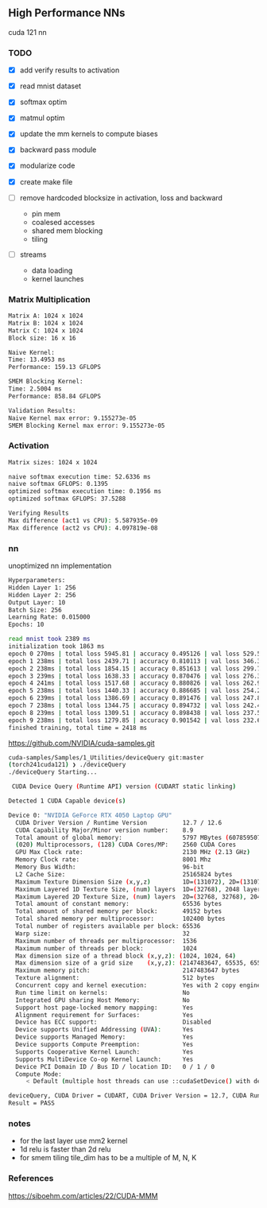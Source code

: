 ## High Performance NNs
cuda 121
nn


### TODO
- [x] add verify results to activation 
- [x] read mnist dataset
- [x] softmax optim
- [x] matmul optim
- [x] update the mm kernels to compute biases
- [x] backward pass module
- [x] modularize code 
- [x] create make file
- [ ] remove hardcoded blocksize in activation, loss and backward
  
  -  pin mem
  -  coalesed accesses
  -  shared mem blocking
  -  tiling

- [ ] streams
  - data loading
  - kernel launches

### Matrix Multiplication
```sh
Matrix A: 1024 x 1024
Matrix B: 1024 x 1024
Matrix C: 1024 x 1024
Block size: 16 x 16

Naive Kernel:
Time: 13.4953 ms
Performance: 159.13 GFLOPS

SMEM Blocking Kernel:
Time: 2.5004 ms
Performance: 858.84 GFLOPS

Validation Results:
Naive Kernel max error: 9.155273e-05
SMEM Blocking Kernel max error: 9.155273e-05
```

### Activation
```sh
Matrix sizes: 1024 x 1024

naive softmax execution time: 52.6336 ms
naive softmax GFLOPS: 0.1395
optimized softmax execution time: 0.1956 ms
optimized softmax GFLOPS: 37.5288

Verifying Results
Max difference (act1 vs CPU): 5.587935e-09
Max difference (act2 vs CPU): 4.097819e-08
```

### nn
unoptimized nn implementation

```sh
Hyperparameters:
Hidden Layer 1: 256
Hidden Layer 2: 256
Output Layer: 10
Batch Size: 256
Learning Rate: 0.015000
Epochs: 10

read mnist took 2389 ms
initialization took 1863 ms
epoch 0 270ms | total loss 5945.81 | accuracy 0.495126 | val loss 529.544 | val accuracy 0.766827
epoch 1 238ms | total loss 2439.71 | accuracy 0.810113 | val loss 346.389 | val accuracy 0.847957
epoch 2 238ms | total loss 1854.15 | accuracy 0.851613 | val loss 299.758 | val accuracy 0.869792
epoch 3 239ms | total loss 1638.33 | accuracy 0.870476 | val loss 276.336 | val accuracy 0.880609
epoch 4 241ms | total loss 1517.68 | accuracy 0.880826 | val loss 262.91 | val accuracy 0.887821
epoch 5 238ms | total loss 1440.33 | accuracy 0.886685 | val loss 254.229 | val accuracy 0.892127
epoch 6 239ms | total loss 1386.69 | accuracy 0.891476 | val loss 247.852 | val accuracy 0.897135
epoch 7 238ms | total loss 1344.75 | accuracy 0.894732 | val loss 242.446 | val accuracy 0.901242
epoch 8 239ms | total loss 1309.51 | accuracy 0.898438 | val loss 237.558 | val accuracy 0.903646
epoch 9 238ms | total loss 1279.85 | accuracy 0.901542 | val loss 232.655 | val accuracy 0.90625
finished training, total time = 2418 ms
```

https://github.com/NVIDIA/cuda-samples.git

```sh
cuda-samples/Samples/1_Utilities/deviceQuery git:master  
(torch241cuda121) ❯ ./deviceQuery
./deviceQuery Starting...

 CUDA Device Query (Runtime API) version (CUDART static linking)

Detected 1 CUDA Capable device(s)

Device 0: "NVIDIA GeForce RTX 4050 Laptop GPU"
  CUDA Driver Version / Runtime Version          12.7 / 12.6
  CUDA Capability Major/Minor version number:    8.9
  Total amount of global memory:                 5797 MBytes (6078595072 bytes)
  (020) Multiprocessors, (128) CUDA Cores/MP:    2560 CUDA Cores
  GPU Max Clock rate:                            2130 MHz (2.13 GHz)
  Memory Clock rate:                             8001 Mhz
  Memory Bus Width:                              96-bit
  L2 Cache Size:                                 25165824 bytes
  Maximum Texture Dimension Size (x,y,z)         1D=(131072), 2D=(131072, 65536), 3D=(16384, 16384, 16384)
  Maximum Layered 1D Texture Size, (num) layers  1D=(32768), 2048 layers
  Maximum Layered 2D Texture Size, (num) layers  2D=(32768, 32768), 2048 layers
  Total amount of constant memory:               65536 bytes
  Total amount of shared memory per block:       49152 bytes
  Total shared memory per multiprocessor:        102400 bytes
  Total number of registers available per block: 65536
  Warp size:                                     32
  Maximum number of threads per multiprocessor:  1536
  Maximum number of threads per block:           1024
  Max dimension size of a thread block (x,y,z): (1024, 1024, 64)
  Max dimension size of a grid size    (x,y,z): (2147483647, 65535, 65535)
  Maximum memory pitch:                          2147483647 bytes
  Texture alignment:                             512 bytes
  Concurrent copy and kernel execution:          Yes with 2 copy engine(s)
  Run time limit on kernels:                     No
  Integrated GPU sharing Host Memory:            No
  Support host page-locked memory mapping:       Yes
  Alignment requirement for Surfaces:            Yes
  Device has ECC support:                        Disabled
  Device supports Unified Addressing (UVA):      Yes
  Device supports Managed Memory:                Yes
  Device supports Compute Preemption:            Yes
  Supports Cooperative Kernel Launch:            Yes
  Supports MultiDevice Co-op Kernel Launch:      Yes
  Device PCI Domain ID / Bus ID / location ID:   0 / 1 / 0
  Compute Mode:
     < Default (multiple host threads can use ::cudaSetDevice() with device simultaneously) >

deviceQuery, CUDA Driver = CUDART, CUDA Driver Version = 12.7, CUDA Runtime Version = 12.6, NumDevs = 1
Result = PASS
```

### notes
- for the last layer use mm2 kernel
- 1d relu is faster than 2d relu
- for smem tiling tile_dim has to be a multiple of M, N, K

### References

https://siboehm.com/articles/22/CUDA-MMM